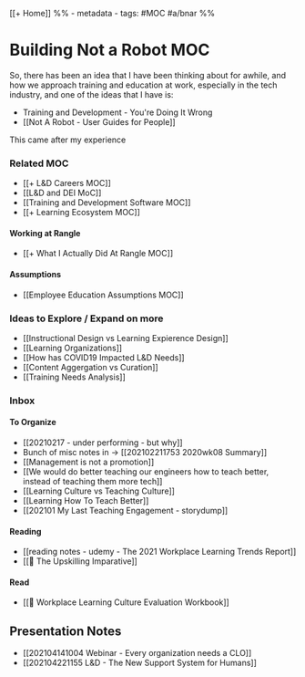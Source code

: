 [[+ Home]]
%% - metadata
	- tags:  #MOC #a/bnar
	%%
	
# Building Not a Robot MOC

So, there has been an idea that I have been thinking about for awhile, and how we approach training and education at work, especially in the tech industry, and one of the ideas that I have is:

- Training and Development - You're Doing It Wrong
- [[Not A Robot - User Guides for People]]

This came after my experience


### Related MOC
- [[+ L&D Careers MOC]]
- [[L&D and DEI MoC]]
- [[Training and Development Software MOC]]
- [[+ Learning Ecosystem MOC]]
#### Working at Rangle
- [[+ What I Actually Did At Rangle MOC]]


#### Assumptions 
- [[Employee Education Assumptions MOC]]


### Ideas to Explore / Expand on more
- [[Instructional Design vs Learning Expierence Design]]
- [[Learning Organizations]]
- [[How has COVID19 Impacted L&D Needs]]
- [[Content Aggergation vs Curation]]
- [[Training Needs Analysis]]


### Inbox

#### To Organize 
- [[20210217 - under performing - but why]]
- Bunch of misc notes in -> [[202102211753 2020wk08 Summary]]
- [[Management is not a promotion]]
- [[We would do better teaching our engineers how to teach better, instead of teaching them more tech]]
- [[Learning Culture vs Teaching Culture]]
- [[Learning How To Teach Better]]
- [[202101 My Last Teaching Engagement - storydump]]

#### Reading 
- [[reading notes - udemy - The 2021 Workplace Learning Trends Report]]
- [[📖 The Upskilling Imparative]]

#### Read 
- [[📔 Workplace Learning Culture Evaluation Workbook]]
## Presentation Notes

- [[202104141004 Webinar - Every organization needs a CLO]]
- [[202104221155 L&D - The New Support System for Humans]]